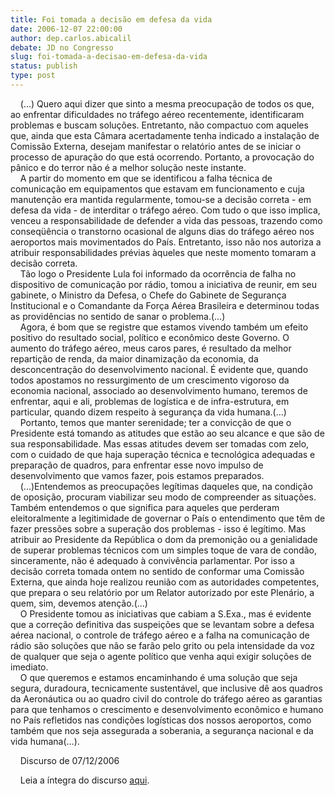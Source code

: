 ```yaml
---
title: Foi tomada a decisão em defesa da vida
date: 2006-12-07 22:00:00
author: dep.carlos.abicalil
debate: JD no Congresso
slug: foi-tomada-a-decisao-em-defesa-da-vida
status: publish 
type: post
---
```


    (...) Quero aqui dizer que sinto a mesma preocupação de todos os que, ao enfrentar dificuldades no tráfego aéreo recentemente, identificaram problemas e buscam soluções. Entretanto, não compactuo com aqueles que, ainda que esta Câmara acertadamente tenha indicado a instalação de Comissão Externa, desejam manifestar o relatório antes de se iniciar o processo de apuração do que está ocorrendo. Portanto, a provocação do pânico e do terror não é a melhor solução neste instante.   
    A partir do momento em que se identificou a falha técnica de comunicação em equipamentos que estavam em funcionamento e cuja manutenção era mantida regularmente, tomou-se a decisão correta - em defesa da vida - de interditar o tráfego aéreo. Com tudo o que isso implica, venceu a responsabilidade de defender a vida das pessoas, trazendo como conseqüência o transtorno ocasional de alguns dias do tráfego aéreo nos aeroportos mais movimentados do País. Entretanto, isso não nos autoriza a atribuir responsabilidades prévias àqueles que neste momento tomaram a decisão correta.   
    Tão logo o Presidente Lula foi informado da ocorrência de falha no dispositivo de comunicação por rádio, tomou a iniciativa de reunir, em seu gabinete, o Ministro da Defesa, o Chefe do Gabinete de Segurança Institucional e o Comandante da Força Aérea Brasileira e determinou todas as providências no sentido de sanar o problema.(...)   
    Agora, é bom que se registre que estamos vivendo também um efeito positivo do resultado social, político e econômico deste Governo. O aumento do tráfego aéreo, meus caros pares, é resultado da melhor repartição de renda, da maior dinamização da economia, da desconcentração do desenvolvimento nacional. É evidente que, quando todos apostamos no ressurgimento de um crescimento vigoroso da economia nacional, associado ao desenvolvimento humano, teremos de enfrentar, aqui e ali, problemas de logística e de infra-estrutura, em particular, quando dizem respeito à segurança da vida humana.(...)   
    Portanto, temos que manter serenidade; ter a convicção de que o Presidente está tomando as atitudes que estão ao seu alcance e que são de sua responsabilidade. Mas essas atitudes devem ser tomadas com zelo, com o cuidado de que haja superação técnica e tecnológica adequadas e preparação de quadros, para enfrentar esse novo impulso de desenvolvimento que vamos fazer, pois estamos preparados.   
    (...)Entendemos as preocupações legítimas daqueles que, na condição de oposição, procuram viabilizar seu modo de compreender as situações. Também entendemos o que significa para aqueles que perderam eleitoralmente a legitimidade de governar o País o entendimento que têm de fazer pressões sobre a superação dos problemas - isso é legítimo. Mas atribuir ao Presidente da República o dom da premonição ou a genialidade de superar problemas técnicos com um simples toque de vara de condão, sinceramente, não é adequado à convivência parlamentar. Por isso a decisão correta tomada ontem no sentido de conformar uma Comissão Externa, que ainda hoje realizou reunião com as autoridades competentes, que prepara o seu relatório por um Relator autorizado por este Plenário, a quem, sim, devemos atenção.(...)   
    O Presidente tomou as iniciativas que cabiam a S.Exa., mas é evidente que a correção definitiva das suspeições que se levantam sobre a defesa aérea nacional, o controle de tráfego aéreo e a falha na comunicação de rádio são soluções que não se farão pelo grito ou pela intensidade da voz de qualquer que seja o agente político que venha aqui exigir soluções de imediato.   
    O que queremos e estamos encaminhando é uma solução que seja segura, duradoura, tecnicamente sustentável, que inclusive dê aos quadros da Aeronáutica ou ao quadro civil do controle do tráfego aéreo as garantias para que tenhamos o crescimento e desenvolvimento econômico e humano no País refletidos nas condições logísticas dos nossos aeroportos, como também que nos seja assegurada a soberania, a segurança nacional e da vida humana(...).  
  
    Discurso de 07/12/2006  
  
    Leia a íntegra do discurso [aqui](http://www.camara.gov.br/internet/plenario/notas/ordinari/v071206.pdf).
